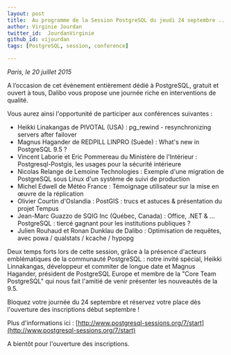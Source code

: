 ```yaml
---
layout: post
title:  Au programme de la Session PostgreSQL du jeudi 24 septembre ...
author: Virginie Jourdan
twitter_id:  JourdanVirginie   
github_id: vijourdan
tags: [PostgreSQL, session, conference]

---
```

*Paris, le 20 juillet 2015*

A l’occasion de cet évènement entièrement dédié à PostgreSQL, gratuit et ouvert à tous, Dalibo vous propose une journée riche en interventions de qualité.


<!--MORE-->


Vous aurez ainsi l'opportunité de participer aux conférences suivantes :

  * Heikki Linakangas de PIVOTAL (USA) : pg_rewind - resynchronizing servers after failover
  * Magnus Hagander de REDPILL LINPRO (Suède) : What's new in PostgreSQL 9.5 ?
  * Vincent Laborie et Eric Pommereau du Ministère de l'Intérieur : Postgresql-Postgis, les usages pour la sécurité intérieure
  * Nicolas Relange de Lemoine Technologies : Exemple d'une migration de PostgreSQL sous Linux d'un système de suivi de production
  * Michel Edwell de Météo France : Témoignage utilisateur sur la mise en œuvre de la réplication
  * Olivier Courtin d'Oslandia : PostGIS : trucs et astuces & présentation du projet Tempus
  * Jean-Marc Guazzo de SQIG Inc (Québec, Canada) : Office, .NET & … PostgreSQL : tiercé gagnant pour les institutions publiques ?
  * Julien Rouhaud et Ronan Dunklau de Dalibo : Optimisation de requêtes, avec powa / qualstats / kcache / hypopg

Deux temps forts lors de cette session, grâce à la présence d'acteurs emblématiques de la communauté PostgreSQL : notre invité spécial, Heikki Linnakangas, développeur et commiter de longue date et Magnus Hagander, président de PostgreSQL Europe et membre de la "Core Team PostgreSQL" qui nous fait l'amitié de venir présenter les nouveautés de la 9.5.

Bloquez votre journée du 24 septembre et réservez votre place dès l'ouverture des inscriptions début septembre !

Plus d'informations ici : [http://www.postgresql-sessions.org/7/start](http://www.postgresql-sessions.org/7/start)

A bientôt pour l'ouverture des inscriptions.
